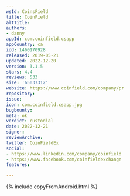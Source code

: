 ```yaml
---
wsId: CoinsField
title: CoinField
altTitle: 
authors:
- danny
appId: com.coinfield.csapp
appCountry: ca
idd: 1460170928
released: 2019-05-21
updated: 2022-12-20
version: 3.1.5
stars: 4.4
reviews: 533
size: '65037312'
website: https://www.coinfield.com/company/pr
repository: 
issue: 
icon: com.coinfield.csapp.jpg
bugbounty: 
meta: ok
verdict: custodial
date: 2022-12-21
signer: 
reviewArchive: 
twitter: CoinFieldEx
social:
- https://www.linkedin.com/company/coinfield
- https://www.facebook.com/coinfieldexchange
features: 

---
```


{% include copyFromAndroid.html %}
